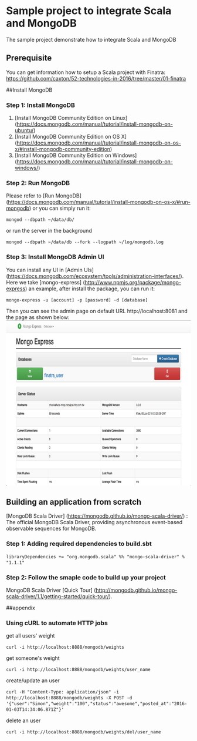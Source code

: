 # Sample project to integrate Scala and MongoDB
The sample project demonstrate how to integrate Scala and MongoDB

## Prerequisite
You can get information how to setup a Scala project with Finatra:
https://github.com/caxton/52-technologies-in-2016/tree/master/01-finatra

##Install MongoDB
### Step 1: Install MongoDB

1. [Install MongoDB Community Edition on Linux] (https://docs.mongodb.com/manual/tutorial/install-mongodb-on-ubuntu/)
2. [Install MongoDB Community Edition on OS X] (https://docs.mongodb.com/manual/tutorial/install-mongodb-on-os-x/#install-mongodb-community-edition)
3. [Install MongoDB Community Edition on Windows] (https://docs.mongodb.com/manual/tutorial/install-mongodb-on-windows/)

### Step 2: Run MongoDB

Please refer to [Run MongoDB] (https://docs.mongodb.com/manual/tutorial/install-mongodb-on-os-x/#run-mongodb) or you can simply run it:
```
mongod --dbpath ~/data/db/
```

or run the server in the background
```
mongod --dbpath ~/data/db --fork --logpath ~/log/mongodb.log
```

### Step 3: Install MongoDB Admin UI

You can install any UI in [Admin UIs] (https://docs.mongodb.com/ecosystem/tools/administration-interfaces/).
Here we take [mongo-express] (http://www.npmjs.org/package/mongo-express) an example, after install the package, you can run it:
```
mongo-express -u [account] -p [password] -d [database]
```

Then you can see the admin page on default URL http://localhost:8081 and the page as shown below:
<img src="images/step3_install_mongodb_admin_ui.png" height="450">

## Building an application from scratch
[MongoDB Scala Driver] (https://mongodb.github.io/mongo-scala-driver/) : The official MongoDB Scala Driver, providing asynchronous event-based observable sequences for MongoDB.

### Step 1: Adding required dependencies to build.sbt
```
libraryDependencies += "org.mongodb.scala" %% "mongo-scala-driver" % "1.1.1"
```

### Step 2: Follow the smaple code to build up your project

MongoDB Scala Driver [Quick Tour] (http://mongodb.github.io/mongo-scala-driver/1.1/getting-started/quick-tour/).


##appendix
### Using cURL to automate HTTP jobs

get all users' weight
```
curl -i http://localhost:8888/mongodb/weights
```

get someone's weight
```
curl -i http://localhost:8888/mongodb/weights/user_name
```

create/update an user
```
curl -H "Content-Type: application/json" -i http://localhost:8888/mongodb/weights -X POST -d '{"user":"Simon","weight":"100","status":"awesome","posted_at":"2016-01-03T14:34:06.871Z"}'
```

delete an user
```
curl -i http://localhost:8888/mongodb/weights/del/user_name
```
